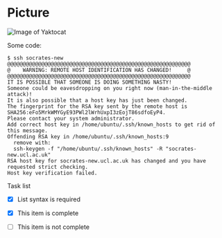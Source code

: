 # Picture

![Image of Yaktocat](https://octodex.github.com/images/yaktocat.png)

Some code:

```
$ ssh socrates-new
@@@@@@@@@@@@@@@@@@@@@@@@@@@@@@@@@@@@@@@@@@@@@@@@@@@@@@@@@@@
@    WARNING: REMOTE HOST IDENTIFICATION HAS CHANGED!     @
@@@@@@@@@@@@@@@@@@@@@@@@@@@@@@@@@@@@@@@@@@@@@@@@@@@@@@@@@@@
IT IS POSSIBLE THAT SOMEONE IS DOING SOMETHING NASTY!
Someone could be eavesdropping on you right now (man-in-the-middle attack)!
It is also possible that a host key has just been changed.
The fingerprint for the RSA key sent by the remote host is
SHA256:eFo5MrkWMYGyE93PWl2lWrhUxpI3zEojT86sdfoEyP4.
Please contact your system administrator.
Add correct host key in /home/ubuntu/.ssh/known_hosts to get rid of this message.
Offending RSA key in /home/ubuntu/.ssh/known_hosts:9
  remove with:
  ssh-keygen -f "/home/ubuntu/.ssh/known_hosts" -R "socrates-new.ucl.ac.uk"
RSA host key for socrates-new.ucl.ac.uk has changed and you have requested strict checking.
Host key verification failed.
```

Task list

- [x] List syntax is required
- [x] This item is complete
- [ ] This item is not complete



